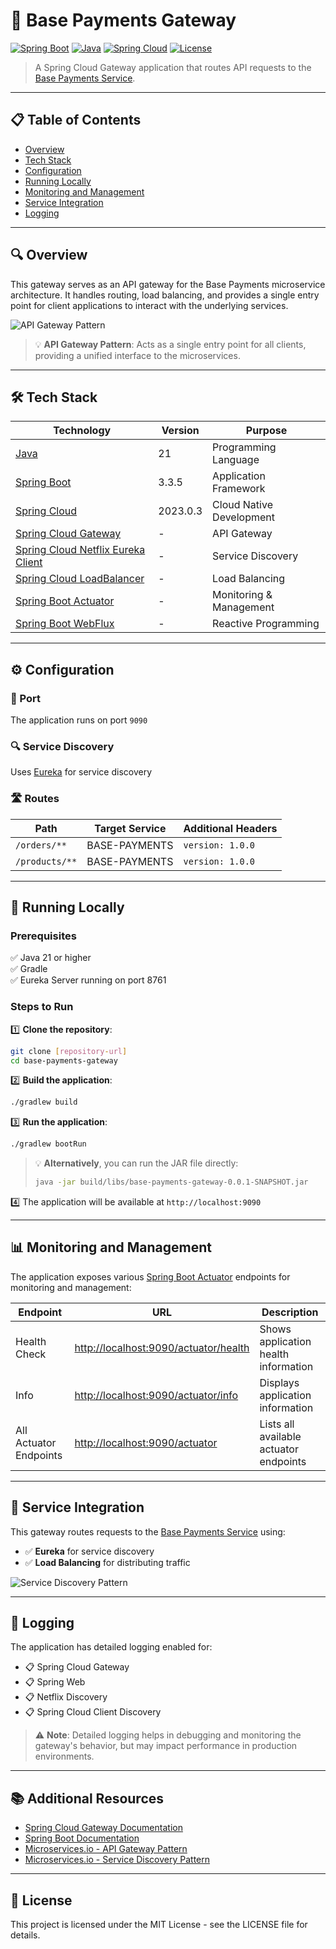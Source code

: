 # 🚪 Base Payments Gateway

[![Spring Boot](https://img.shields.io/badge/Spring%20Boot-3.3.5-brightgreen.svg)](https://spring.io/projects/spring-boot)
[![Java](https://img.shields.io/badge/Java-21-orange.svg)](https://www.oracle.com/java/)
[![Spring Cloud](https://img.shields.io/badge/Spring%20Cloud-2023.0.3-blue.svg)](https://spring.io/projects/spring-cloud)
[![License](https://img.shields.io/badge/License-MIT-yellow.svg)](LICENSE)

> A Spring Cloud Gateway application that routes API requests to the [Base Payments Service](https://github.com/DanielMachadoVasconcelos/base-payments).

---

## 📋 Table of Contents

- [Overview](#-overview)
- [Tech Stack](#-tech-stack)
- [Configuration](#-configuration)
- [Running Locally](#-running-locally)
- [Monitoring and Management](#-monitoring-and-management)
- [Service Integration](#-service-integration)
- [Logging](#-logging)

---

## 🔍 Overview

This gateway serves as an API gateway for the Base Payments microservice architecture. It handles routing, load balancing, and provides a single entry point for client applications to interact with the underlying services.

![API Gateway Pattern](https://microservices.io/i/apigateway.jpg)

> 💡 **API Gateway Pattern**: Acts as a single entry point for all clients, providing a unified interface to the microservices.

---

## 🛠️ Tech Stack

| Technology | Version | Purpose |
|------------|---------|---------|
| [Java](https://www.oracle.com/java/) | 21 | Programming Language |
| [Spring Boot](https://spring.io/projects/spring-boot) | 3.3.5 | Application Framework |
| [Spring Cloud](https://spring.io/projects/spring-cloud) | 2023.0.3 | Cloud Native Development |
| [Spring Cloud Gateway](https://spring.io/projects/spring-cloud-gateway) | - | API Gateway |
| [Spring Cloud Netflix Eureka Client](https://spring.io/projects/spring-cloud-netflix) | - | Service Discovery |
| [Spring Cloud LoadBalancer](https://spring.io/guides/gs/spring-cloud-loadbalancer/) | - | Load Balancing |
| [Spring Boot Actuator](https://docs.spring.io/spring-boot/docs/current/reference/html/actuator.html) | - | Monitoring & Management |
| [Spring Boot WebFlux](https://docs.spring.io/spring-framework/reference/web/webflux.html) | - | Reactive Programming |

---

## ⚙️ Configuration

### 🔌 Port
The application runs on port `9090`

### 🔍 Service Discovery
Uses [Eureka](https://github.com/Netflix/eureka) for service discovery

### 🛣️ Routes

| Path | Target Service | Additional Headers |
|------|---------------|-------------------|
| `/orders/**` | BASE-PAYMENTS | `version: 1.0.0` |
| `/products/**` | BASE-PAYMENTS | `version: 1.0.0` |

---

## 🚀 Running Locally

### Prerequisites

✅ Java 21 or higher  
✅ Gradle  
✅ Eureka Server running on port 8761  

### Steps to Run

1️⃣ **Clone the repository**:
```bash
git clone [repository-url]
cd base-payments-gateway
```

2️⃣ **Build the application**:
```bash
./gradlew build
```

3️⃣ **Run the application**:
```bash
./gradlew bootRun
```

> 💡 **Alternatively**, you can run the JAR file directly:
> ```bash
> java -jar build/libs/base-payments-gateway-0.0.1-SNAPSHOT.jar
> ```

4️⃣ The application will be available at `http://localhost:9090`

---

## 📊 Monitoring and Management

The application exposes various [Spring Boot Actuator](https://docs.spring.io/spring-boot/docs/current/reference/html/actuator.html) endpoints for monitoring and management:

| Endpoint | URL | Description |
|----------|-----|-------------|
| Health Check | [http://localhost:9090/actuator/health](http://localhost:9090/actuator/health) | Shows application health information |
| Info | [http://localhost:9090/actuator/info](http://localhost:9090/actuator/info) | Displays application information |
| All Actuator Endpoints | [http://localhost:9090/actuator](http://localhost:9090/actuator) | Lists all available actuator endpoints |

---

## 🔄 Service Integration

This gateway routes requests to the [Base Payments Service](https://github.com/DanielMachadoVasconcelos/base-payments) using:

- ✅ **Eureka** for service discovery
- ✅ **Load Balancing** for distributing traffic

![Service Discovery Pattern](https://microservices.io/i/servicediscovery/discovery-problem.jpg)

---

## 📝 Logging

The application has detailed logging enabled for:

- 📋 Spring Cloud Gateway
- 📋 Spring Web
- 📋 Netflix Discovery
- 📋 Spring Cloud Client Discovery

> ⚠️ **Note**: Detailed logging helps in debugging and monitoring the gateway's behavior, but may impact performance in production environments.

---

## 📚 Additional Resources

- [Spring Cloud Gateway Documentation](https://docs.spring.io/spring-cloud-gateway/docs/current/reference/html/)
- [Spring Boot Documentation](https://docs.spring.io/spring-boot/docs/current/reference/html/)
- [Microservices.io - API Gateway Pattern](https://microservices.io/patterns/apigateway.html)
- [Microservices.io - Service Discovery Pattern](https://microservices.io/patterns/service-registry.html)

---

## 📄 License

This project is licensed under the MIT License - see the LICENSE file for details.
